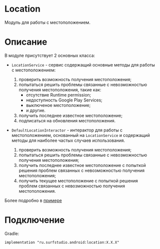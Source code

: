 # Location
Модуль для работы с местоположением.

# Описание
В модуле присутствует 2 основных класса:
* `LocationService` - сервис содержащий основные методы для работы с местоположением:
    1. проверить возможность получения местоположения;
    2. попытаться решить проблемы связанные с невозможностью получения местоположения, такие как:
        - отсутствие Runtime permission;
        - недоступность Google Play Services;
        - выключеное местоположение;
        - и другие.
    3. получить последнее известное местоположение;
    4. подписаться на обновления местоположения.

* `DefaultLocationInteractor` - интерактор для работы с местоположением, основанный на `LocationService` и содержащий методы для наиболее частых случаев использования.
    1. проверить возможность получения местоположения;
    2. попытаться решить проблемы связанные с невозможностью получения местоположения;
    3. получить последнее известное местоположение с попыткой решения проблем связанных с невозможностью получения местоположения;
    4. получить текущее местоположение с попыткой решения проблем связанных с невозможностью получения местоположения.

Более подробно в [примере](../sample)

# Подключение
Gradle:
```
implementation "ru.surfstudio.android:location:X.X.X"
```